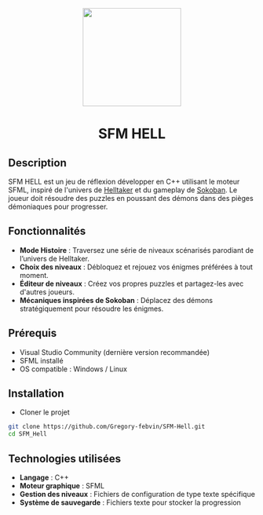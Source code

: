 <div align="center">
  <img src="https://github.com/Gregory-febvin/SFM-Hell/blob/main/assets/textures/logo.jpg" width="200px">
  <h1>SFM HELL</h1>
</div>

## Description
SFM HELL est un jeu de réflexion développer en C++ utilisant le moteur SFML, inspiré de l'univers de [Helltaker](https://fr.wikipedia.org/wiki/Helltaker) et du gameplay de [Sokoban](https://fr.wikipedia.org/wiki/Sokoban). 
Le joueur doit résoudre des puzzles en poussant des démons dans des pièges démoniaques pour progresser.

## Fonctionnalités
- **Mode Histoire** : Traversez une série de niveaux scénarisés parodiant de l’univers de Helltaker.
- **Choix des niveaux** : Débloquez et rejouez vos énigmes préférées à tout moment.
- **Éditeur de niveaux** : Créez vos propres puzzles et partagez-les avec d'autres joueurs.
- **Mécaniques inspirées de Sokoban** : Déplacez des démons stratégiquement pour résoudre les énigmes.

## Prérequis
- Visual Studio Community (dernière version recommandée)
- SFML installé
- OS compatible : Windows / Linux

## Installation
- Cloner le projet
```bash
git clone https://github.com/Gregory-febvin/SFM-Hell.git
cd SFM_Hell
```


## Technologies utilisées
- **Langage** : C++
- **Moteur graphique** : SFML
- **Gestion des niveaux** : Fichiers de configuration de type texte spécifique
- **Système de sauvegarde** : Fichiers texte pour stocker la progression

